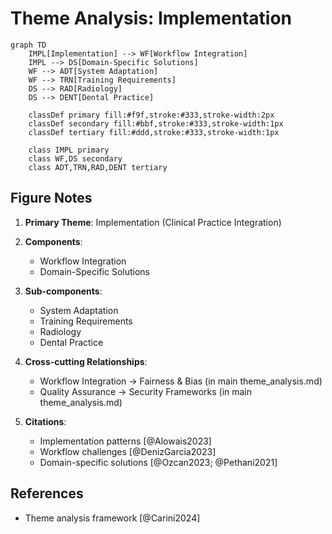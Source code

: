 # Theme Analysis: Implementation

```mermaid
graph TD
    IMPL[Implementation] --> WF[Workflow Integration]
    IMPL --> DS[Domain-Specific Solutions]
    WF --> ADT[System Adaptation]
    WF --> TRN[Training Requirements]
    DS --> RAD[Radiology]
    DS --> DENT[Dental Practice]
    
    classDef primary fill:#f9f,stroke:#333,stroke-width:2px
    classDef secondary fill:#bbf,stroke:#333,stroke-width:1px
    classDef tertiary fill:#ddd,stroke:#333,stroke-width:1px
    
    class IMPL primary
    class WF,DS secondary
    class ADT,TRN,RAD,DENT tertiary
```

## Figure Notes

1. **Primary Theme**: Implementation (Clinical Practice Integration)

2. **Components**:
   - Workflow Integration
   - Domain-Specific Solutions

3. **Sub-components**:
   - System Adaptation
   - Training Requirements
   - Radiology
   - Dental Practice

4. **Cross-cutting Relationships**:
   - Workflow Integration → Fairness & Bias (in main theme_analysis.md)
   - Quality Assurance → Security Frameworks (in main theme_analysis.md)

5. **Citations**:
   - Implementation patterns [@Alowais2023]
   - Workflow challenges [@DenizGarcia2023]
   - Domain-specific solutions [@Ozcan2023; @Pethani2021]

## References
- Theme analysis framework [@Carini2024]